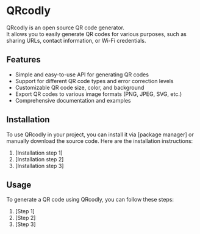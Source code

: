 # QRcodly

QRcodly is an open source QR code generator.  
It allows you to easily generate QR codes for various purposes, such as sharing URLs, contact information, or Wi-Fi credentials.

## Features

- Simple and easy-to-use API for generating QR codes
- Support for different QR code types and error correction levels
- Customizable QR code size, color, and background
- Export QR codes to various image formats (PNG, JPEG, SVG, etc.)
- Comprehensive documentation and examples

## Installation

To use QRcodly in your project, you can install it via [package manager] or manually download the source code. Here are the installation instructions:

1. [Installation step 1]
2. [Installation step 2]
3. [Installation step 3]

## Usage

To generate a QR code using QRcodly, you can follow these steps:

1. [Step 1]
2. [Step 2]
3. [Step 3]


